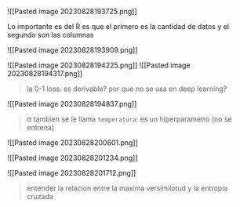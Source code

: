 ![[Pasted image 20230828193725.png]]

Lo importante es del R es que el primero es la cantidad de datos y el segundo son las columnas

![[Pasted image 20230828193909.png]]

![[Pasted image 20230828194225.png]]
![[Pasted image 20230828194317.png]]

> la 0-1 loss: es derivable? por que no se usa en deep learning?

![[Pasted image 20230828194837.png]]

> $\alpha$ tambien se le llama `temperatura`: es un hiperparametro (no se entrena)


![[Pasted image 20230828200601.png]]


![[Pasted image 20230828201234.png]]

![[Pasted image 20230828201712.png]]

> entender la relacion entre la maxima versimilotud y la entropia cruzada

